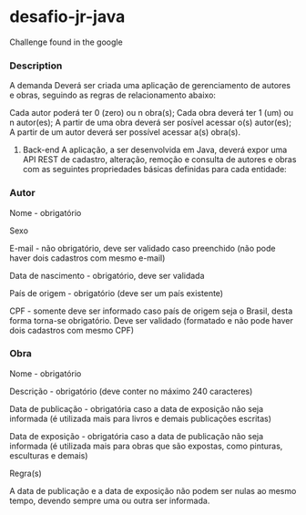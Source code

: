 # desafio-jr-java

Challenge found in the google

### Description

A demanda
Deverá ser criada uma aplicação de gerenciamento de autores e obras, seguindo as regras de relacionamento abaixo:

Cada autor poderá ter 0 (zero) ou n obra(s);
Cada obra deverá ter 1 (um) ou n autor(es);
A partir de uma obra deverá ser posível acessar o(s) autor(es);
A partir de um autor deverá ser possível acessar a(s) obra(s).


1) Back-end
A aplicação, a ser desenvolvida em Java, deverá expor uma API REST de cadastro, alteração, remoção e consulta de autores e obras com as seguintes propriedades básicas definidas para cada entidade:

### Autor

Nome - obrigatório

Sexo

E-mail - não obrigatório, deve ser validado caso preenchido (não pode haver dois cadastros com mesmo e-mail)

Data de nascimento - obrigatório, deve ser validada

País de origem - obrigatório (deve ser um país existente)

CPF - somente deve ser informado caso país de origem seja o Brasil, desta forma torna-se obrigatório. Deve ser validado (formatado e não pode haver dois cadastros com mesmo CPF)


### Obra

Nome - obrigatório

Descrição - obrigatório (deve conter no máximo 240 caracteres)

Data de publicação - obrigatória caso a data de exposição não seja informada (é utilizada mais para livros e demais publicações escritas)

Data de exposição - obrigatória caso a data de publicação não seja informada (é utilizada mais para obras que são expostas, como pinturas, esculturas e demais)


Regra(s)

A data de publicação e a data de exposição não podem ser nulas ao mesmo tempo, devendo sempre uma ou outra ser informada.
